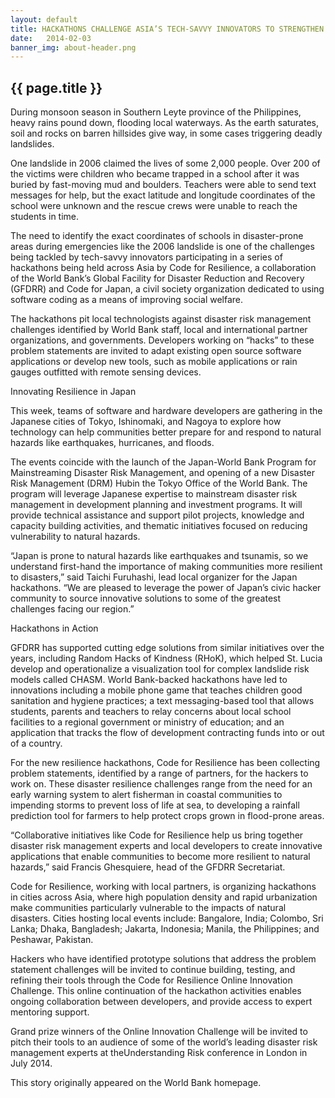 ```yaml
---
layout: default
title: HACKATHONS CHALLENGE ASIA’S TECH-SAVVY INNOVATORS TO STRENGTHEN DISASTER RESILIENCE  
date:   2014-02-03
banner_img: about-header.png 
---
```


{{ page.title }}
----------------

During monsoon season in Southern Leyte province of the Philippines, heavy rains pound down, flooding local waterways. As the earth saturates, soil and rocks on barren hillsides give way, in some cases triggering deadly landslides.

One landslide in 2006 claimed the lives of some 2,000 people. Over 200 of the victims were children who became trapped in a school after it was buried by fast-moving mud and boulders. Teachers were able to send text messages for help, but the exact latitude and longitude coordinates of the school were unknown and the rescue crews were unable to reach the students in time.

<!--more-->

The need to identify the exact coordinates of schools in disaster-prone areas during emergencies like the 2006 landslide is one of the challenges being tackled by tech-savvy innovators participating in a series of hackathons being held across Asia by Code for Resilience, a collaboration of the World Bank’s Global Facility for Disaster Reduction and Recovery (GFDRR) and Code for Japan, a civil society organization dedicated to using software coding as a means of improving social welfare. 

The hackathons pit local technologists against disaster risk management challenges identified by World Bank staff, local and international partner organizations, and governments. Developers working on “hacks” to these problem statements are invited to adapt existing open source software applications or develop new tools, such as mobile applications or rain gauges outfitted with remote sensing devices.

Innovating Resilience in Japan

This week, teams of software and hardware developers are gathering in the Japanese cities of Tokyo, Ishinomaki, and Nagoya to explore how technology can help communities better prepare for and respond to natural hazards like earthquakes, hurricanes, and floods.

The events coincide with the launch of the Japan-World Bank Program for Mainstreaming Disaster Risk Management, and opening of a new Disaster Risk Management (DRM) Hubin the Tokyo Office of the World Bank. The program will leverage Japanese expertise to mainstream disaster risk management in development planning and investment programs. It will provide technical assistance and support pilot projects, knowledge and capacity building activities, and thematic initiatives focused on reducing vulnerability to natural hazards.  

“Japan is prone to natural hazards like earthquakes and tsunamis, so we understand first-hand the importance of making communities more resilient to disasters,” said Taichi Furuhashi, lead local organizer for the Japan hackathons. “We are pleased to leverage the power of Japan’s civic hacker community to source innovative solutions to some of the greatest challenges facing our region.”

Hackathons in Action

GFDRR has supported cutting edge solutions from similar initiatives over the years, including Random Hacks of Kindness (RHoK), which helped St. Lucia develop and operationalize a visualization tool for complex landslide risk models called CHASM. World Bank-backed hackathons have led to innovations including a mobile phone game that teaches children good sanitation and hygiene practices; a text messaging-based tool that allows students, parents and teachers to relay concerns about local school facilities to a regional government or ministry of education; and an application that tracks the flow of development contracting funds into or out of a country.

For the new resilience hackathons, Code for Resilience has been collecting problem statements, identified by a range of partners, for the hackers to work on. These disaster resilience challenges range from the need for an early warning system to alert fisherman in coastal communities to impending storms to prevent loss of life at sea, to developing a rainfall prediction tool for farmers to help protect crops grown in flood-prone areas.

“Collaborative initiatives like Code for Resilience help us bring together disaster risk management experts and local developers to create innovative applications that enable communities to become more resilient to natural hazards,” said Francis Ghesquiere, head of the GFDRR Secretariat.

Code for Resilience, working with local partners, is organizing hackathons in cities across Asia, where high population density and rapid urbanization make communities particularly vulnerable to the impacts of natural disasters. Cities hosting local events include: Bangalore, India; Colombo, Sri Lanka; Dhaka, Bangladesh; Jakarta, Indonesia; Manila, the Philippines; and Peshawar, Pakistan.

Hackers who have identified prototype solutions that address the problem statement challenges will be invited to continue building, testing, and refining their tools through the Code for Resilience Online Innovation Challenge. This online continuation of the hackathon activities enables ongoing collaboration between developers, and provide access to expert mentoring support.

Grand prize winners of the Online Innovation Challenge will be invited to pitch their tools to an audience of some of the world’s leading disaster risk management experts at theUnderstanding Risk conference in London in July 2014.

This story originally appeared on the World Bank homepage. 
